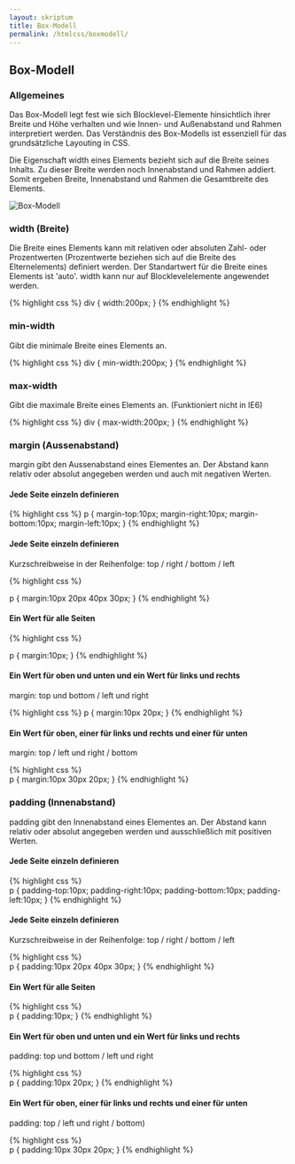 ```yaml
---
layout: skriptum
title: Box-Modell
permalink: /htmlcss/boxmodell/
---
```


## Box-Modell

### Allgemeines

Das Box-Modell legt fest wie sich Blocklevel-Elemente hinsichtlich ihrer Breite und Höhe verhalten und wie Innen- und Außenabstand und Rahmen interpretiert werden. Das Verständnis des Box-Modells ist essenziell für das grundsätzliche Layouting in CSS.

Die Eigenschaft width eines Elements bezieht sich auf die Breite seines Inhalts. Zu dieser Breite werden noch Innenabstand und Rahmen addiert. Somit ergeben Breite, Innenabstand und Rahmen die Gesamtbreite des Elements.

<img src="{{site.baseurl}}/images/boxmodell.jpg" class="img-responsive" alt="Box-Modell" />

### width (Breite)

Die Breite eines Elements kann mit relativen oder absoluten Zahl- oder Prozentwerten (Prozentwerte beziehen sich auf die Breite des Elternelements) definiert werden. Der Standartwert für die Breite eines Elements ist 'auto'. width kann nur auf Blocklevelelemente angewendet werden.


{% highlight css %}
div { 
  width:200px;
}
{% endhighlight %}


### min-width

Gibt die minimale Breite eines Elements an.

{% highlight css %}
div { 
  min-width:200px;
}
{% endhighlight %}


### max-width

Gibt die maximale Breite eines Elements an. (Funktioniert nicht in IE6)

{% highlight css %}	
div { 
  max-width:200px;
}
{% endhighlight %}



### margin (Aussenabstand)

margin gibt den Aussenabstand eines Elementes an. Der Abstand kann relativ oder absolut angegeben werden und auch mit negativen Werten.

#### Jede Seite einzeln definieren
	
{% highlight css %}	
p { 
  margin-top:10px;
  margin-right:10px;
  margin-bottom:10px;
  margin-left:10px;
}
{% endhighlight %}

#### Jede Seite einzeln definieren 
Kurzschreibweise in der Reihenfolge: top / right / bottom / left

{% highlight css %}	
	
p { 
  margin:10px 20px 40px 30px;
}
{% endhighlight %}

#### Ein Wert für alle Seiten

{% highlight css %}	

p { 
  margin:10px;
}
{% endhighlight %}

#### Ein Wert für oben und unten und ein Wert für links und rechts 
margin: top und bottom / left und right

{% highlight css %}	
p { 
  margin:10px 20px;
}
{% endhighlight %}

#### Ein Wert für oben, einer für links und rechts und einer für unten 
margin: top / left und right / bottom

{% highlight css %}		
p { 
  margin:10px 30px 20px;
}
{% endhighlight %}


### padding (Innenabstand)

padding gibt den Innenabstand eines Elementes an. Der Abstand kann relativ oder absolut angegeben werden und ausschließlich mit positiven Werten.

#### Jede Seite einzeln definieren

{% highlight css %}			
p { 
  padding-top:10px;
  padding-right:10px;
  padding-bottom:10px;
  padding-left:10px;
}
{% endhighlight %}

#### Jede Seite einzeln definieren
Kurzschreibweise in der Reihenfolge: top / right / bottom / left

{% highlight css %}			
p { 
  padding:10px 20px 40px 30px;
}
{% endhighlight %}

#### Ein Wert für alle Seiten

	
{% highlight css %}			
p { 
  padding:10px;
}
{% endhighlight %}

#### Ein Wert für oben und unten und ein Wert für links und rechts 
padding: top und bottom / left und right

	
{% highlight css %}			
p { 
  padding:10px 20px;
}
{% endhighlight %}

#### Ein Wert für oben, einer für links und rechts und einer für unten
padding: top / left und right / bottom)

	
{% highlight css %}			
p { 
  padding:10px 30px 20px;
}
{% endhighlight %}